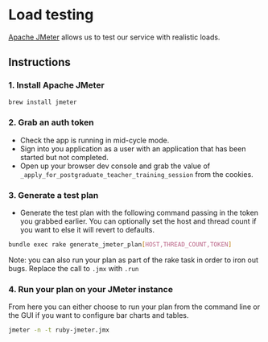 # Load testing

[Apache JMeter](https://jmeter.apache.org/) allows us to test our service with realistic loads.

## Instructions
### 1. Install Apache JMeter
```sh
brew install jmeter
```

### 2. Grab an auth token
- Check the app is running in mid-cycle mode.
- Sign into you application as a user with an application that has been started but not completed.
- Open up your browser dev console and grab the value of `_apply_for_postgraduate_teacher_training_session` from the cookies.

### 3. Generate a test plan
- Generate the test plan with the following command passing in the token you grabbed earlier. You can optionally set the host and thread count if you want to else it will revert to defaults.
```sh
bundle exec rake generate_jmeter_plan[HOST,THREAD_COUNT,TOKEN]
```

Note: you can also run your plan as part of the rake task in order to iron out bugs. Replace the call to `.jmx` with `.run`

### 4. Run your plan on your JMeter instance
From here you can either choose to run your plan from the command line or the GUI if you want to configure bar charts and tables.

```sh
jmeter -n -t ruby-jmeter.jmx
```
